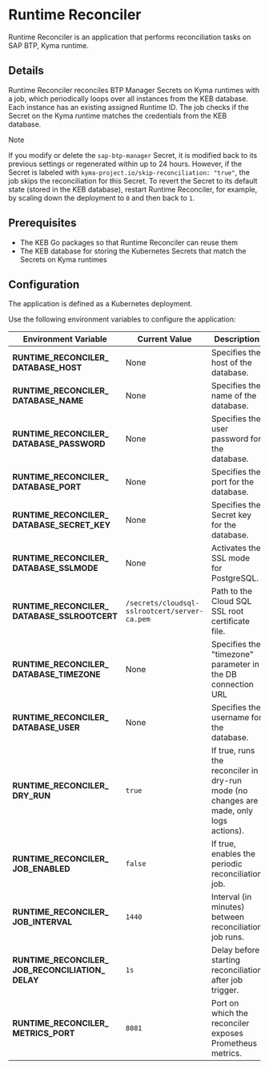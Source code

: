 # Runtime Reconciler

Runtime Reconciler is an application that performs reconciliation tasks on SAP BTP, Kyma runtime.

## Details

Runtime Reconciler reconciles BTP Manager Secrets on Kyma runtimes with a job, 
which periodically loops over all instances from the KEB database. Each instance has an existing assigned Runtime ID. 
The job checks if the Secret on the Kyma runtime matches the credentials from the KEB database.

> [!NOTE] 
> If you modify or delete the `sap-btp-manager` Secret, it is modified back to its previous settings or regenerated within up to 24 hours. However, if the Secret is labeled with `kyma-project.io/skip-reconciliation: "true"`, the job skips the reconciliation for this Secret.
> To revert the Secret to its default state (stored in the KEB database), restart Runtime Reconciler, for example, by scaling down the deployment to `0` and then back to `1`.

## Prerequisites

* The KEB Go packages so that Runtime Reconciler can reuse them
* The KEB database for storing the Kubernetes Secrets that match the Secrets on Kyma runtimes

## Configuration

The application is defined as a Kubernetes deployment.

Use the following environment variables to configure the application:

| Environment Variable | Current Value | Description |
|---------------------|------------------------------|---------------------------------------------------------------|
| **RUNTIME_RECONCILER_&#x200b;DATABASE_HOST** | None | Specifies the host of the database. |
| **RUNTIME_RECONCILER_&#x200b;DATABASE_NAME** | None | Specifies the name of the database. |
| **RUNTIME_RECONCILER_&#x200b;DATABASE_PASSWORD** | None | Specifies the user password for the database. |
| **RUNTIME_RECONCILER_&#x200b;DATABASE_PORT** | None | Specifies the port for the database. |
| **RUNTIME_RECONCILER_&#x200b;DATABASE_SECRET_KEY** | None | Specifies the Secret key for the database. |
| **RUNTIME_RECONCILER_&#x200b;DATABASE_SSLMODE** | None | Activates the SSL mode for PostgreSQL. |
| **RUNTIME_RECONCILER_&#x200b;DATABASE_SSLROOTCERT** | <code>/secrets/cloudsql-sslrootcert/server-ca.pem</code> | Path to the Cloud SQL SSL root certificate file. |
| **RUNTIME_RECONCILER_&#x200b;DATABASE_TIMEZONE** | None | Specifies the "timezone" parameter in the DB connection URL |
| **RUNTIME_RECONCILER_&#x200b;DATABASE_USER** | None | Specifies the username for the database. |
| **RUNTIME_RECONCILER_&#x200b;DRY_RUN** | <code>true</code> | If true, runs the reconciler in dry-run mode (no changes are made, only logs actions). |
| **RUNTIME_RECONCILER_&#x200b;JOB_ENABLED** | <code>false</code> | If true, enables the periodic reconciliation job. |
| **RUNTIME_RECONCILER_&#x200b;JOB_INTERVAL** | <code>1440</code> | Interval (in minutes) between reconciliation job runs. |
| **RUNTIME_RECONCILER_&#x200b;JOB_RECONCILIATION_&#x200b;DELAY** | <code>1s</code> | Delay before starting reconciliation after job trigger. |
| **RUNTIME_RECONCILER_&#x200b;METRICS_PORT** | <code>8081</code> | Port on which the reconciler exposes Prometheus metrics. |
